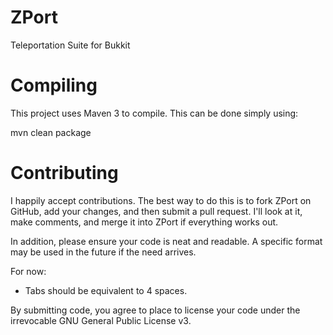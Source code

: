 ZPort
=====

Teleportation Suite for Bukkit

Compiling
=====

This project uses Maven 3 to compile. This can be done simply using:

  mvn clean package

Contributing
=====

I happily accept contributions. The best way to do this is to fork ZPort on GitHub, add your changes, and then submit a pull request. I'll look at it, make comments, and merge it into ZPort if everything works out.

In addition, please ensure your code is neat and readable. A specific format may be used in the future if the need arrives.

For now:
  - Tabs should be equivalent to 4 spaces.

By submitting code, you agree to place to license your code under the irrevocable GNU General Public License v3.
